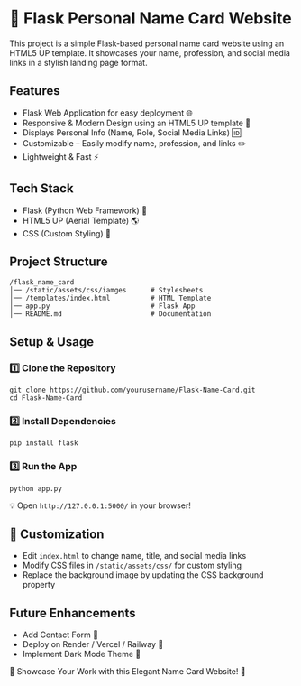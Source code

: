 # 🚀 Flask Personal Name Card Website
This project is a simple Flask-based personal name card website using an HTML5 UP template. It showcases your name, profession, and social media links in a stylish landing page format.

## Features
- Flask Web Application for easy deployment 🌐
- Responsive & Modern Design using an HTML5 UP template 🎨
- Displays Personal Info (Name, Role, Social Media Links) 🆔
- Customizable – Easily modify name, profession, and links ✏️
- Lightweight & Fast ⚡

## Tech Stack
- Flask (Python Web Framework) 🐍
- HTML5 UP (Aerial Template) 🌎
- CSS (Custom Styling) 🎨

## Project Structure
```
/flask_name_card
│── /static/assets/css/iamges      # Stylesheets
│── /templates/index.html          # HTML Template
│── app.py                         # Flask App
│── README.md                      # Documentation
```

## Setup & Usage
### 1️⃣ Clone the Repository
```
git clone https://github.com/yourusername/Flask-Name-Card.git
cd Flask-Name-Card
```

### 2️⃣ Install Dependencies
```
pip install flask
```

### 3️⃣ Run the App
```
python app.py
```

💡 Open `http://127.0.0.1:5000/` in your browser!

##  🎨 Customization
- Edit `index.html` to change name, title, and social media links
- Modify CSS files in `/static/assets/css/` for custom styling
- Replace the background image by updating the CSS background property

## Future Enhancements
- Add Contact Form 📧
- Deploy on Render / Vercel / Railway 🚀
- Implement Dark Mode Theme 🌙

💙 Showcase Your Work with this Elegant Name Card Website! 🚀
